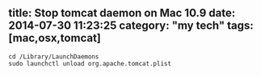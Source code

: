 title: Stop tomcat daemon on Mac 10.9
date: 2014-07-30 11:23:25
category: "my tech"
tags: [mac,osx,tomcat]
---

```shell
cd /Library/LaunchDaemons
sudo launchctl unload org.apache.tomcat.plist
```

